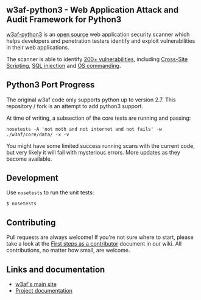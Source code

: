 ## w3af-python3 - Web Application Attack and Audit Framework for Python3

[w3af-python3](http://w3af.org/) is an [open source](https://www.gnu.org/licenses/gpl-2.0.txt)
web application security scanner which helps developers and penetration testers
identify and exploit vulnerabilities in their web applications.

The scanner is able to identify [200+ vulnerabilities](w3af/core/data/constants/vulns.py),
including [Cross-Site Scripting](w3af/plugins/audit/xss.py),
[SQL injection](w3af/plugins/audit/sqli.py) and
[OS commanding](w3af/plugins/audit/os_commanding.py).

## Python3 Port Progress

The original w3af code only supports python up to version 2.7. This repository / fork is an
attempt to add python3 support.

At time of writing, a subsection of the core tests are running and passing:

```
nosetests -A 'not moth and not internet and not fails' -w ./w3af/core/data/ -x -v
```

You might have some limited success running scans with the current code, but very likely it will fail with mysterious errors. More updates as they become available.

## Development

Use `nosetests` to run the unit tests:

```
$ nosetests
```

## Contributing

Pull requests are always welcome! If you're not sure where to start, please take
a look at the [First steps as a contributor](w3af/wiki/First-steps-as-a-contributor)
document in our wiki. All contributions, no matter how small, are welcome.

## Links and documentation
 * [w3af's main site](http://w3af.org/)
 * [Project documentation](http://docs.w3af.org/en/latest/)
